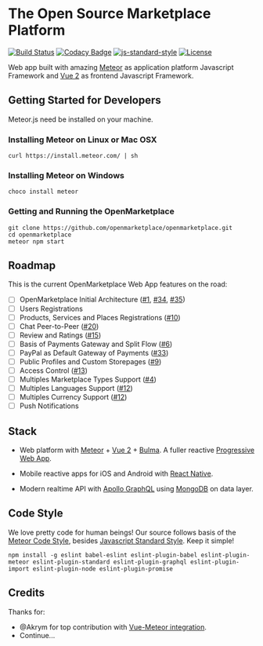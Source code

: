 # The Open Source Marketplace Platform

[![Build Status](https://travis-ci.org/openmarketplace/openmarketplace.svg?branch=develop)](https://travis-ci.org/openmarketplace/openmarketplace)
[![Codacy Badge](https://api.codacy.com/project/badge/Grade/b019e36b2e47432a842f3ad8de522b1a)](https://www.codacy.com/app/OpenMarketplace/OpenMarketplace?utm_source=github.com&amp;utm_medium=referral&amp;utm_content=openmarketplace/openmarketplace&amp;utm_campaign=Badge_Grade)
[![js-standard-style](https://img.shields.io/badge/code%20style-standard-brightgreen.svg)](http://standardjs.com)
[![License](https://img.shields.io/badge/License-Apache%202.0-blue.svg)](https://opensource.org/licenses/Apache-2.0)

Web app built with amazing [Meteor](https://www.meteor.com) as application platform Javascript Framework and [Vue 2](https://vuejs.org) as frontend Javascript Framework.

## Getting Started for Developers
Meteor.js need be installed on your machine.

### Installing Meteor on Linux or Mac OSX
```shellscript
curl https://install.meteor.com/ | sh
```

### Installing Meteor on Windows
```shellscript
choco install meteor
```

### Getting and Running the OpenMarketplace
```shellscript
git clone https://github.com/openmarketplace/openmarketplace.git
cd openmarketplace
meteor npm start
```

## Roadmap
This is the current OpenMarketplace Web App features on the road:

- [ ] OpenMarketplace Initial Architecture ([#1](https://github.com/openmarketplace/openmarketplace/issues/1), [#34](https://github.com/openmarketplace/openmarketplace/issues/34), [#35](https://github.com/openmarketplace/openmarketplace/issues/35))
- [ ] Users Registrations
- [ ] Products, Services and Places Registrations ([#10](https://github.com/openmarketplace/openmarketplace/issues/10))
- [ ] Chat Peer-to-Peer ([#20](https://github.com/openmarketplace/openmarketplace/issues/20))
- [ ] Review and Ratings ([#15](https://github.com/openmarketplace/openmarketplace/issues/15))
- [ ] Basis of Payments Gateway and Split Flow ([#6](https://github.com/openmarketplace/openmarketplace/issues/6))
- [ ] PayPal as Default Gateway of Payments ([#33](https://github.com/openmarketplace/openmarketplace/issues/33))
- [ ] Public Profiles and Custom Storepages ([#9](https://github.com/openmarketplace/openmarketplace/issues/9))
- [ ] Access Control ([#13](https://github.com/openmarketplace/openmarketplace/issues/13))
- [ ] Multiples Marketplace Types Support ([#4](https://github.com/openmarketplace/openmarketplace/issues/4))
- [ ] Multiples Languages Support ([#12](https://github.com/openmarketplace/openmarketplace/issues/12))
- [ ] Multiples Currency Support ([#12](https://github.com/openmarketplace/openmarketplace/issues/12))
- [ ] Push Notifications

## Stack
- Web platform with [Meteor](https://meteor.com) + [Vue 2](https://vuejs.org) + [Bulma](http://bulma.io). A fuller reactive [Progressive Web App](https://developers.google.com/web/progressive-web-apps).

- Mobile reactive apps for iOS and Android with [React Native](https://facebook.github.io/react-native).

- Modern realtime API with [Apollo GraphQL](https://github.com/apollographql) using [MongoDB](https://www.mongodb.com/) on data layer.

## Code Style
We love pretty code for human beings! Our source follows basis of the [Meteor Code Style](https://guide.meteor.com/code-style.html), besides [Javascript Standard Style](https://standardjs.com/). Keep it simple!

```shellscript
npm install -g eslint babel-eslint eslint-plugin-babel eslint-plugin-meteor eslint-plugin-standard eslint-plugin-graphql eslint-plugin-import eslint-plugin-node eslint-plugin-promise
```

## Credits
Thanks for:
- @Akrym for top contribution with [Vue-Meteor integration](https://github.com/meteor-vue/vue-meteor).
- Continue...

